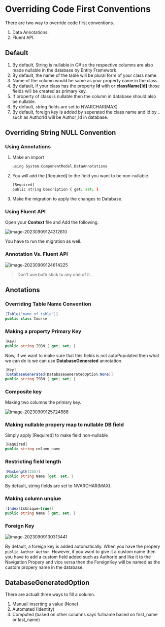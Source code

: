 # Overriding Code First Conventions

There are two way to override code first conventions.

1. Data Annotations.
2. Fluent API.

## Default

1. By default, String is nullable in C# so the respective columns are also made nullable in the database by Entity Framework.
1. By default, the name of the table will be plural form of your class name.
1. Name of the column would be same as your property name in the class.
1. By dafault, if your class has the property **Id** with or **className[Id]** those fields will be created as primary key.
1. If property of class is nullable then the column in database should also be nullable.
1. By default, string fields are set to NVARCHAR(MAX)
1. By default, foreign key is added by seperated the class name and id by _ such as AuthorId will be Author_Id in database. 

## Overriding String NULL Convention

### Using Annotations

1. Make an import

   ```sh
   using System.ComponentModel.DataAnnotations
   ```

2. You will add the [Required] to the field you want to be non-nullable.

   ```sh
   [Required]
   public string Description { get; set; }
   ```

3. Make the migration to apply the changes to Database.

### Using Fluent API

Open your **Context** file and Add the following.

![image-20230909124312810](https://i.imgur.com/guB2NeL.jpg)

You have to run the migration as well.

### Annotation Vs. Fluent API

![image-20230909124614225](https://i.imgur.com/OVxMWOZ.jpg)

> Don't use both stick to any one of it. 

## Anotations

### Overriding Table Name Convention

```c#
[Table("name_of_table")]
public class Course
```

### Making a property Primary Key

```C#
[Key]
public string ISBN { get; set; }
```

Now, if we want to make sure that this fields is not autoPopulated then what we can do is we can use **DatabaseGenerated** annotation. 

```C#
[Key]
[DatabaseGenerated(DatabaseGeneratedOption.None)]
public string ISBN { get; set; }
```

### Composite key

Making two columns the primary key.

![image-20230909125724888](https://i.imgur.com/RgBtM60.png)

### Making nullable propery map to nullable DB field 

Simply apply [Required] to make field non-nullable

```C#
[Required]
public string column_name
```

### Restricting field length

```C#
[MaxLength(255)]
public string Name {get; set; }
```

By default, string fields are set to NVARCHAR(MAX).

### Making column unqiue

```C#
[Index(IsUnique=true)]
public string Name { get; set; }
```

### Foreign Key

![image-20230909130313441](https://i.imgur.com/iNflKXr.png)

By default, a foreign key is added automatically. When you have the propery `public Author Author`. However, if you want to give it a  custom name then you have to add a custom field added such as AuthorId and like it to the Navigation Propery and vice versa then the ForeignKey will be named as the custom propery name in the database.

## DatabaseGeneratedOption

There are actuall three ways to fill a column.

1. Manuall inserting a value (None)
2. Automated (Identity)
3. Computed (based on other columns says fullname based on first_name or last_name)

